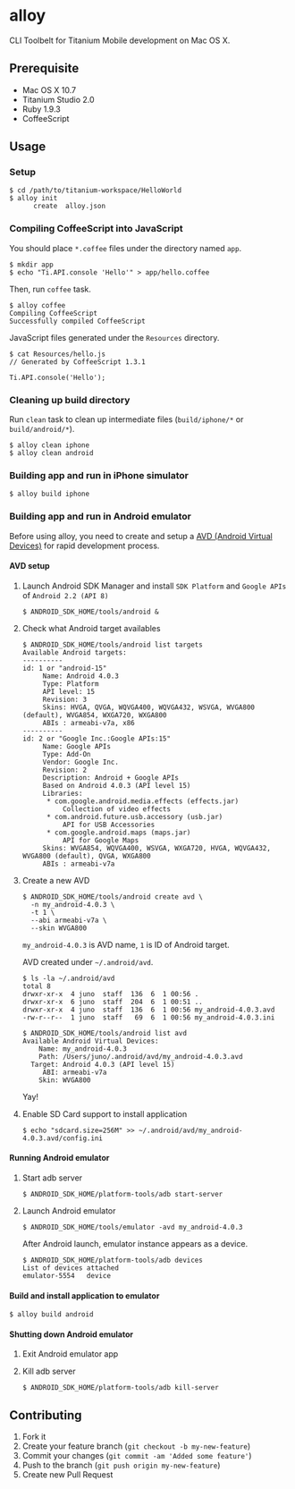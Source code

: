 # alloy

CLI Toolbelt for Titanium Mobile development on Mac OS X.

## Prerequisite

* Mac OS X 10.7
* Titanium Studio 2.0
* Ruby 1.9.3
* CoffeeScript

## Usage

### Setup

    $ cd /path/to/titanium-workspace/HelloWorld
    $ alloy init
          create  alloy.json

### Compiling CoffeeScript into JavaScript

You should place `*.coffee` files under the directory named `app`.

    $ mkdir app
    $ echo "Ti.API.console 'Hello'" > app/hello.coffee

Then, run `coffee` task.

    $ alloy coffee
    Compiling CoffeeScript
    Successfully compiled CoffeeScript

JavaScript files generated under the `Resources` directory.

    $ cat Resources/hello.js
    // Generated by CoffeeScript 1.3.1
    
    Ti.API.console('Hello');

### Cleaning up build directory

Run `clean` task to clean up intermediate files (`build/iphone/*` or `build/android/*`).

    $ alloy clean iphone
    $ alloy clean android

### Building app and run in iPhone simulator

    $ alloy build iphone

### Building app and run in Android emulator

Before using alloy, you need to create and setup a [AVD (Android Virtual Devices)](http://developer.android.com/intl/en/guide/developing/devices/index.html) for rapid development process.

#### AVD setup

1.  Launch Android SDK Manager and install `SDK Platform` and `Google APIs` of `Android 2.2 (API 8)`

        $ ANDROID_SDK_HOME/tools/android &

2.  Check what Android target availables

        $ ANDROID_SDK_HOME/tools/android list targets
        Available Android targets:
        ----------
        id: 1 or "android-15"
             Name: Android 4.0.3
             Type: Platform
             API level: 15
             Revision: 3
             Skins: HVGA, QVGA, WQVGA400, WQVGA432, WSVGA, WVGA800 (default), WVGA854, WXGA720, WXGA800
             ABIs : armeabi-v7a, x86
        ----------
        id: 2 or "Google Inc.:Google APIs:15"
             Name: Google APIs
             Type: Add-On
             Vendor: Google Inc.
             Revision: 2
             Description: Android + Google APIs
             Based on Android 4.0.3 (API level 15)
             Libraries:
              * com.google.android.media.effects (effects.jar)
                  Collection of video effects
              * com.android.future.usb.accessory (usb.jar)
                  API for USB Accessories
              * com.google.android.maps (maps.jar)
                  API for Google Maps
             Skins: WVGA854, WQVGA400, WSVGA, WXGA720, HVGA, WQVGA432, WVGA800 (default), QVGA, WXGA800
             ABIs : armeabi-v7a

3.  Create a new AVD

        $ ANDROID_SDK_HOME/tools/android create avd \
          -n my_android-4.0.3 \
          -t 1 \
          --abi armeabi-v7a \
          --skin WVGA800

    `my_android-4.0.3` is AVD name, `1` is ID of Android target.

    AVD created under `~/.android/avd`.

        $ ls -la ~/.android/avd
        total 8
        drwxr-xr-x  4 juno  staff  136  6  1 00:56 .
        drwxr-xr-x  6 juno  staff  204  6  1 00:51 ..
        drwxr-xr-x  4 juno  staff  136  6  1 00:56 my_android-4.0.3.avd
        -rw-r--r--  1 juno  staff   69  6  1 00:56 my_android-4.0.3.ini
    
        $ ANDROID_SDK_HOME/tools/android list avd
        Available Android Virtual Devices:
            Name: my_android-4.0.3
            Path: /Users/juno/.android/avd/my_android-4.0.3.avd
          Target: Android 4.0.3 (API level 15)
             ABI: armeabi-v7a
            Skin: WVGA800
    
    Yay!

4.  Enable SD Card support to install application

        $ echo "sdcard.size=256M" >> ~/.android/avd/my_android-4.0.3.avd/config.ini

#### Running Android emulator

1.  Start adb server

        $ ANDROID_SDK_HOME/platform-tools/adb start-server

2.  Launch Android emulator

        $ ANDROID_SDK_HOME/tools/emulator -avd my_android-4.0.3

    After Android launch, emulator instance appears as a device.

        $ ANDROID_SDK_HOME/platform-tools/adb devices
        List of devices attached
        emulator-5554   device

#### Build and install application to emulator

    $ alloy build android

#### Shutting down Android emulator

1.  Exit Android emulator app

2.  Kill adb server

        $ ANDROID_SDK_HOME/platform-tools/adb kill-server

## Contributing

1. Fork it
2. Create your feature branch (`git checkout -b my-new-feature`)
3. Commit your changes (`git commit -am 'Added some feature'`)
4. Push to the branch (`git push origin my-new-feature`)
5. Create new Pull Request
